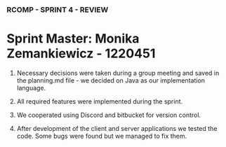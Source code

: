 ### RCOMP - SPRINT 4 - REVIEW #

# Sprint Master: Monika Zemankiewicz - 1220451

1. Necessary decisions were taken during a group meeting and saved in the planning.md file - we decided on Java as our implementation language. 

2. All required features were implemented during the sprint.

3. We cooperated using Discord and bitbucket for version control. 

4. After development of the client and server applications we tested the code. Some bugs were found but we managed to fix them. 

